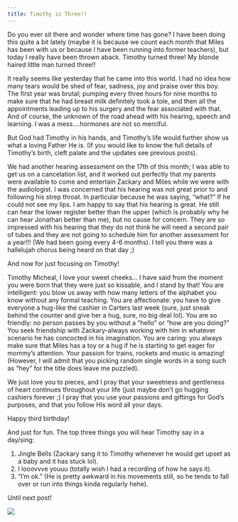 ```yaml
---
title: Timothy is Three!!
---
```


Do you ever sit there and wonder where time has gone? I have been doing this quite a bit lately (maybe it is because we count each month that Miles has been with us or because I have been running into former teachers), but today I really have been thrown aback. Timothy turned three! My blonde haired little man turned three!!

It really seems like yesterday that he came into this world. I had no idea how many tears would be shed of fear, sadness, joy and praise over this boy. The first year was brutal; pumping every three hours for nine months to make sure that he had breast milk definitely took a tole, and then all the appointments leading up to his surgery and the fear associated with that. And of course, the unknown of the road ahead with his hearing, speech and learning. I was a mess....hormones are not so merciful.

But God had Timothy in his hands, and Timothy’s life would further show us what a loving Father He is. (If you would like to know the full details of Timothy’s birth, cleft palate and the updates see previous posts).

We had another hearing assessment on the 17th of this month; I was able to get us on a cancelation list, and it worked out perfectly that my parents were available to come and entertain Zackary and Miles while we were with the audiologist. I was concerned that his hearing was not great prior to and following his strep throat. In particular because he was saying, “what?” If he could not see my lips. I am happy to say that his hearing is great. He still can hear the lower register better than the upper (which is probably why he can hear Jonathan better than me), but no cause for concern. They are so impressed with his hearing that they do not think he will need a second pair of tubes and they are not going to schedule him for another assessment for a year!!! (We had been going every 4-6 months). I tell you there was a hallelujah chorus being heard on that day ;)

And now for just focusing on Timothy!

Timothy Micheal, I love your sweet cheeks... I have said from the moment you were born that they were just so kissable, and I stand by that! You are intelligent: you blow us away with how many letters of the alphabet you know without any formal teaching. You are affectionate: you have to give everyone a hug-like the cashier in Carters last week (sure, just sneak behind the counter and give her a hug, sure, no big deal lol). You are so friendly: no person passes by you without a “hello” or “how are you doing?” You seek friendship with Zackary-always working with him in whatever scenario he has concocted in his imagination. You are caring: you always make sure that Miles has a toy or a hug if he is starting to get eager for mommy’s attention. Your passion for trains, rockets and music is amazing! (However, I will admit that you picking random single words in a song such as “hey” for the title does leave me puzzled).

We just love you to pieces, and I pray that your sweetness and gentleness of heart continues throughout your life (just maybe don’t go hugging cashiers forever ;) I pray that you use your passions and giftings for God’s purposes, and that you follow His word all your days.

Happy third birthday!

And just for fun. The top three things you will hear Timothy say in a day/sing:

1. Jingle Bells (Zackary sang it to Timothy whenever he would get upset as a baby and it has stuck lol).
2. I looovvve youuu (totally wish I had a recording of how he says it).
3. “I’m ok.” (He is pretty awkward in his movements still, so he tends to fall over or run into things kinda regularly hehe).

Until next post!

![](/images/timothy-is-three.jpg)
